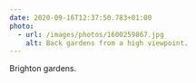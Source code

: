 ```yaml
---
date: 2020-09-16T12:37:50.783+01:00
photo:
  - url: /images/photos/1600259867.jpg
    alt: Back gardens from a high viewpoint.
---
```

Brighton gardens.
